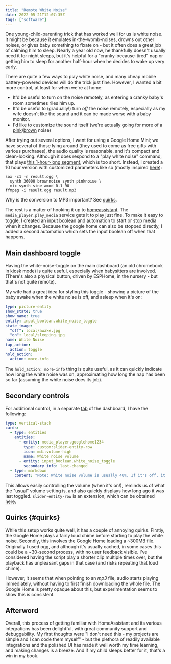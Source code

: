 ```yaml
---
title: "Remote White Noise"
date: 2022-05-21T12:07:35Z
tags: ["software"]
---
```


One young-child-parenting trick that has worked well for us is white noise. It might be because it emulates in-the-womb-noises, drowns out other noises, or gives baby something to fixate on - but it often does a great job of calming him to sleep. Nearly a year old now, he thankfully doesn't usually need it for night sleeps, but it's helpful for a "cranky-because-tired" nap or getting him to sleep for another half-hour when he decides to wake up very early.

There are quite a few ways to play white noise, and many cheap mobile battery-powered devices will do the trick just fine. However, I wanted a bit more control, at least for when we're at home:

- It'd be useful to turn on the noise remotely, as entering a cranky baby's room sometimes riles him up.
- It'd be useful to (gradually!) turn _off_ the noise remotely, especially as my wife doesn't like the sound and it can be made worse with a baby monitor.
- I'd like to customize the sound itself (we're actually going for more of a [pink][pink-noise]/[brown][brown-noise] noise)

[pink-noise]: https://www.youtube.com/watch?v=ZXtimhT-ff4
[brown-noise]: https://www.youtube.com/watch?v=RqzGzwTY-6w

After trying out several options, I went for using a Google Home Mini; we have several of those lying around (they used to come as free gifts with various purchases), the audio quality is reasonable, and it's compact and clean-looking. Although it does respond to a "play white noise" command, that plays [this 1-hour-long segment][1hr-noise], which is too short. Instead, I created a 10 hour version with customized parameters like so (mostly inspired [here][white-noise-askubuntu]):

```shell
sox -c1 -n result.ogg \
  synth 36000 brownnoise synth pinknoise \
  mix synth sine amod 0.1 90
ffmpeg -i result.ogg result.mp3
```

Why is the conversion to MP3 important? See [quirks](#quirks).

[1hr-noise]: http://www.gstatic.com/voice_delight/sounds/long/pink_noise.mp3
[white-noise-askubuntu]: https://askubuntu.com/questions/789465/generate-white-noise-to-calm-a-baby

The rest is a matter of hooking it up to [homeassistant][homeassistant]. The `media_player.play_media` service gets it to play just fine. To make it easy to toggle, I created an [input boolean][input-boolean] and automation to start or stop media when it changes. Because the google home can also be stopped directly, I added a second automation which sets the input boolean off when that happens.

[homeassistant]: https://www.home-assistant.io/
[input-boolean]: https://www.home-assistant.io/integrations/input_boolean/

## Main dashboard toggle

Having the white-noise-toggle on the main dashboard (an old chromebook in kiosk mode) is quite useful, especially when babysitters are involved. (There's also a physical button, driven by ESPHome, in the nursery - but that's not quite remote).

My wife had a great idea for styling this toggle - showing a picture of the baby awake when the white noise is off, and asleep when it's on:

```yaml
type: picture-entity
show_state: true
show_name: true
entity: input_boolean.white_noise_toggle
state_image:
  "off": local/awake.jpg
  "on": local/sleeping.jpg
name: White Noise
tap_action:
  action: toggle
hold_action:
  action: more-info
```

The `hold_action: more-info` thing is quite useful, as it can quickly indicate how long the white noise was on, approximating how long the nap has been so far (assuming the white noise does its job).

## Secondary controls

For additional control, in a separate [tab][tab-view] of the dashboard, I have the following:

[tab-view]: https://www.home-assistant.io/dashboards/views/

```yaml
type: vertical-stack
cards:
  - type: entities
    entities:
      - entity: media_player.googlehome1234
        type: custom:slider-entity-row
        icon: mdi:volume-high
        name: White noise volume
      - entity: input_boolean.white_noise_toggle
        secondary_info: last-changed
  - type: markdown
    content: "Note: White noise volume is usually 40%. If it's off, it shows as 0%."
```

This allows easily controlling the volume (when it's on!), reminds us of what the "usual" volume setting is, and also quickly displays how long ago it was last toggled. `slider-entity-row` is an extension, which can be obtained [here](https://github.com/thomasloven/lovelace-slider-entity-row).

## Quirks {#quirks}

While this setup works quite well, it has a couple of annoying quirks. Firstly, the Google Home plays a fairly loud chime before starting to play the white noise. Secondly, this involves the Google Home loading a ~300MB file. Originally I used ogg, and although it's usually cached, in some cases this could be a ~30-second process, with no user feedback visible. I've considered having the script play a shorter clip multiple times over, but the playback has unpleasant gaps in that case (and risks repeating that loud chime).

However, it seems that when pointing to an _mp3_ file, audio starts playing immediately, without having to first finish downloading the whole file. The Google Home is pretty opaque about this, but experimentation seems to show this is consistent.

## Afterword

Overall, this process of getting familiar with HomeAssistant and its various integrations has been delightful, with great community support and debuggability. My first thoughts were "I don't need this - my projects are simple and I can code them myself" - but the plethora of readily available integrations and the polished UI has made it well worth my time learning, and making changes is a breeze. And if my child sleeps better for it, that's a win in my book.
